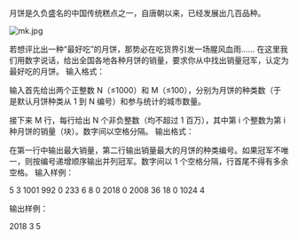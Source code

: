 月饼是久负盛名的中国传统糕点之一，自唐朝以来，已经发展出几百品种。

![mk.jpg](https://img-blog.csdnimg.cn/2021011608594460.png?x-oss-process=image/watermark,type_ZmFuZ3poZW5naGVpdGk,shadow_10,text_aHR0cHM6Ly9ibG9nLmNzZG4ubmV0L215UmVhbGl6YXRpb24=,size_16,color_FFFFFF,t_70)


若想评比出一种“最好吃”的月饼，那势必在吃货界引发一场腥风血雨…… 在这里我们用数字说话，给出全国各地各种月饼的销量，要求你从中找出销量冠军，认定为最好吃的月饼。
输入格式：

输入首先给出两个正整数 N（≤1000）和 M（≤100），分别为月饼的种类数（于是默认月饼种类从 1 到 N 编号）和参与统计的城市数量。

接下来 M 行，每行给出 N 个非负整数（均不超过 1 百万），其中第 i 个整数为第 i 种月饼的销量（块）。数字间以空格分隔。
输出格式：

在第一行中输出最大销量，第二行输出销量最大的月饼的种类编号。如果冠军不唯一，则按编号递增顺序输出并列冠军。数字间以 1 个空格分隔，行首尾不得有多余空格。
输入样例：

5 3
1001 992 0 233 6
8 0 2018 0 2008
36 18 0 1024 4

输出样例：

2018
3 5
